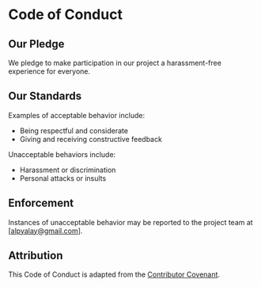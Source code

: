 # Code of Conduct

## Our Pledge

We pledge to make participation in our project a harassment-free experience for everyone.

## Our Standards

Examples of acceptable behavior include:

- Being respectful and considerate
- Giving and receiving constructive feedback

Unacceptable behaviors include:

- Harassment or discrimination
- Personal attacks or insults

## Enforcement

Instances of unacceptable behavior may be reported to the project team at [alpyalay@gmail.com].

## Attribution

This Code of Conduct is adapted from the [Contributor Covenant](https://www.contributor-covenant.org).
